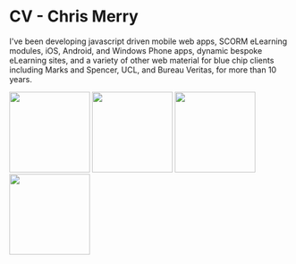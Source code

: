# CV - Chris Merry
I've been developing javascript driven mobile web apps, SCORM eLearning modules, iOS, Android, and Windows Phone apps, dynamic bespoke eLearning sites, and a variety of other web material for blue chip clients including Marks and Spencer, UCL, and Bureau Veritas, for more than 10 years. 

<img src='http://upland.myzen.co.uk/images/cv/BVSmart_LogoCM_358sq.png' width="144px">
<img src='http://upland.myzen.co.uk/images/cv/innovation_144_icon.png' width="144px">
<img src='http://upland.myzen.co.uk/images/cv/CS_icon_144.png' width="144px">
<img src='http://upland.myzen.co.uk/images/cv/ECP_144_icon.png' width="144px">

